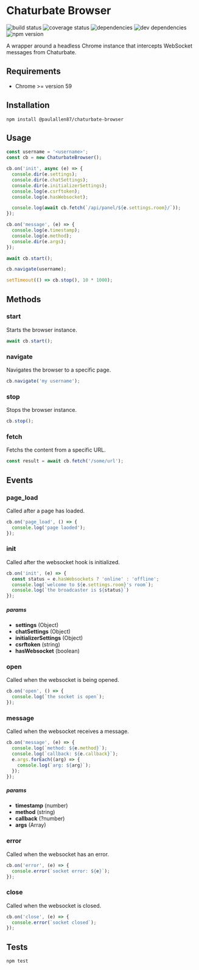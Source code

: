 Chaturbate Browser
=========

![build status](https://travis-ci.org/paulallen87/chaturbate-browser.svg?branch=master)
![coverage status](https://coveralls.io/repos/github/paulallen87/chaturbate-browser/badge.svg?branch=master)
![dependencies](https://img.shields.io/david/paulallen87/chaturbate-browser.svg)
![dev dependencies](https://img.shields.io/david/dev/paulallen87/chaturbate-browser.svg)
![npm version](https://img.shields.io/npm/v/@paulallen87/chaturbate-browser.svg)

A wrapper around a headless Chrome instance that intercepts WebSocket messages from Chaturbate.

## Requirements

* Chrome >= version 59

## Installation

```shell
npm install @paulallen87/chaturbate-browser
```

## Usage

```javascript
const username = '<username>';
const cb = new ChaturbateBrowser();

cb.on('init', async (e) => {
  console.dir(e.settings);
  console.dir(e.chatSettings);
  console.dir(e.initializerSettings);
  console.log(e.csrftoken);
  console.log(e.hasWebsocket);

  console.log(await cb.fetch(`/api/panel/${e.settings.room}/`));
});

cb.on('message', (e) => {
  console.log(e.timestamp);
  console.log(e.method);
  console.dir(e.args);
});

await cb.start();

cb.navigate(username);

setTimeout(() => cb.stop(), 10 * 1000);
```

## Methods

  ### **start**
  Starts the browser instance.

  ```javascript
  await cb.start();
  ```

  ### **navigate**
  Navigates the browser to a specific page.

  ```javascript
  cb.navigate('my username');
  ```

  ### **stop**
  Stops the browser instance.

  ```javascript
  cb.stop();
  ```

  ### **fetch**
  Fetchs the content from a specific URL.

  ```javascript
  const result = await cb.fetch('/some/url');
  ```

## Events

  ### **page_load**
  Called after a page has loaded.

  ```javascript
  cb.on('page_load', () => {
    console.log('page laoded');
  });
  ```

  ### **init**
  Called after the websocket hook is initialized.

  ```javascript
  cb.on('init', (e) => {
    const status = e.hasWebsockets ? 'online' : 'offline';
    console.log(`welcome to ${e.settings.room}'s room`);
    console.log(`the broadcaster is ${status}`)
  });
  ```

  ##### params
  * **settings** (Object)
  * **chatSettings** (Object)
  * **initializerSettings** (Object)
  * **csrftoken** (string)
  * **hasWebsocket** (boolean)

  ### **open**
  Called when the websocket is being opened.

  ```javascript
  cb.on('open', () => {
    console.log(`the socket is open`);
  });
  ```

  ### **message**
  Called when the websocket receives a message.

  ```javascript
  cb.on('message', (e) => {
    console.log(`method: ${e.method}`);
    console.log(`callback: ${e.callback}`);
    e.args.forEach((arg) => {
      console.log(`arg: ${arg}`);
    });
  });
  ```

  ##### params
  * **timestamp** (number)
  * **method** (string)
  * **callback** (?number)
  * **args** (Array)

  ### **error**
  Called when the websocket has an error.

  ```javascript
  cb.on('error', (e) => {
    console.error(`socket error: ${e}`);
  });
  ```

  ### **close**
  Called when the websocket is closed.

  ```javascript
  cb.on('close', (e) => {
    console.error(`socket closed`);
  });
  ```

## Tests

```shell
npm test
```